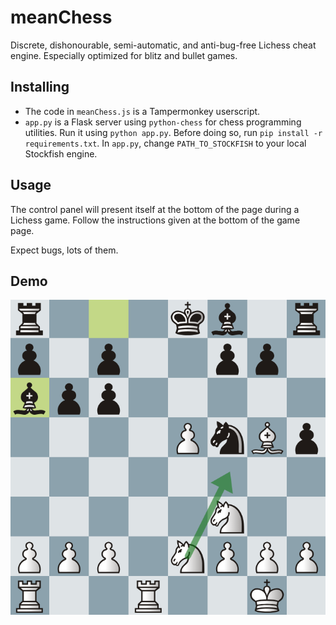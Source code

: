 # meanChess
Discrete, dishonourable, semi-automatic, and anti-bug-free Lichess cheat engine. Especially optimized for blitz and bullet games.

## Installing
* The code in `meanChess.js` is a Tampermonkey userscript. 
* `app.py` is a Flask server using `python-chess` for chess programming utilities. Run it using `python app.py`. Before doing so, run `pip install -r requirements.txt`. In `app.py`, change `PATH_TO_STOCKFISH` to your local Stockfish engine.

## Usage
The control panel will present itself at the bottom of the page during a Lichess game. Follow the instructions given at the bottom of the game page.

Expect bugs, lots of them.

## Demo
![Lichess cheat demo](/demo/demo.png)
